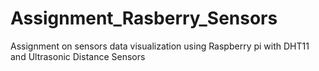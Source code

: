 # Assignment_Rasberry_Sensors
Assignment on sensors data visualization using Raspberry pi with DHT11 and Ultrasonic Distance Sensors 
